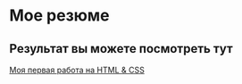 # Мое резюме

## Результат вы можете посмотреть тут

[Моя первая работа на HTML & CSS](https://lanulik.github.io/resume/)
